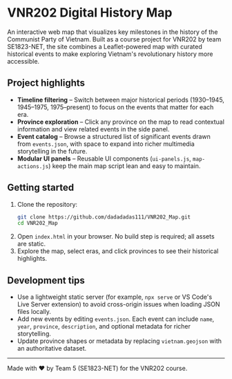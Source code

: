 # VNR202 Digital History Map

An interactive web map that visualizes key milestones in the history of the Communist Party of Vietnam. Built as a course project for VNR202 by team SE1823-NET, the site combines a Leaflet-powered map with curated historical events to make exploring Vietnam's revolutionary history more accessible.

## Project highlights
- **Timeline filtering** – Switch between major historical periods (1930–1945, 1945–1975, 1975–present) to focus on the events that matter for each era.
- **Province exploration** – Click any province on the map to read contextual information and view related events in the side panel.
- **Event catalog** – Browse a structured list of significant events drawn from `events.json`, with space to expand into richer multimedia storytelling in the future.
- **Modular UI panels** – Reusable UI components (`ui-panels.js`, `map-actions.js`) keep the main map script lean and easy to maintain.

## Getting started
1. Clone the repository:
   ```bash
   git clone https://github.com/dadadadas111/VNR202_Map.git
   cd VNR202_Map
   ```
2. Open `index.html` in your browser. No build step is required; all assets are static.
3. Explore the map, select eras, and click provinces to see their historical highlights.

## Development tips
- Use a lightweight static server (for example, `npx serve` or VS Code's Live Server extension) to avoid cross-origin issues when loading JSON files locally.
- Add new events by editing `events.json`. Each event can include `name`, `year`, `province`, `description`, and optional metadata for richer storytelling.
- Update province shapes or metadata by replacing `vietnam.geojson` with an authoritative dataset.

---
Made with ❤️ by Team 5 (SE1823-NET) for the VNR202 course.
